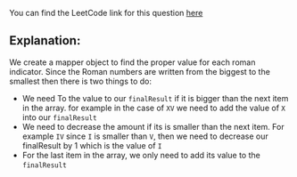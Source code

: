 You can find the LeetCode link for this question [here](https://leetcode.com/problems/roman-to-integer)

## Explanation:

We create a mapper object to find the proper value for each roman indicator. Since the Roman numbers are written from the
biggest to the smallest then there is two things to do:

- We need To the value to our `finalResult` if it is bigger than the next item in the array. for example in the case of 
`XV` we need to add the value of `X` into our `finalResult`
- We need to decrease the amount if its is smaller than the next item. For example `IV` since `I` is smaller than `V`,
then we need to decrease our finalResult by 1 which is the value of `I`
- For the last item in the array, we only need to add its value to the `finalResult`
